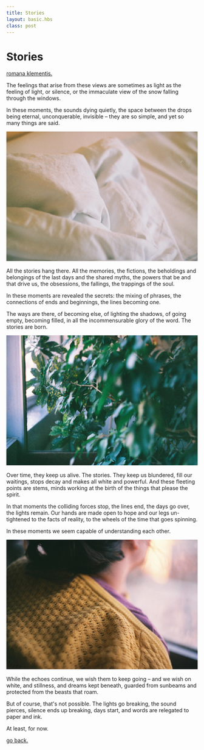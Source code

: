 ```yaml
---
title: Stories
layout: basic.hbs
class: post
---
```


# Stories

[romana klementis.](https://www.behance.net/gallery/60187151/Second-Home)

The feelings that arise from these views are sometimes as light as the feeling of light, or silence, or the immaculate view of the snow falling through the windows.

In these moments, the sounds dying quietly, the space between the drops being eternal, unconquerable, invisible – they are so simple, and yet so many things are said.

![second home - romana klementis](../media/posts/stories/stories1.jpg)

All the stories hang there. All the memories, the fictions, the beholdings and belongings of the last days and the shared myths, the powers that be and that drive us, the obsessions, the fallings, the trappings of the soul.

In these moments are revealed the secrets: the mixing of phrases, the connections of ends and beginnings, the lines becoming one.

The ways are there, of becoming else, of lighting the shadows, of going empty, becoming filled, in all the incommensurable glory of the word. The stories are born.

![second home - romana klementis](../media/posts/stories/stories2.jpg)

Over time, they keep us alive. The stories. They keep us blundered, fill our waitings, stops decay and makes all white and powerful. And these fleeting points are stems, minds working at the birth of the things that please the spirit.

In that moments the colliding forces stop, the lines end, the days go over, the lights remain. Our hands are made open to hope and our legs un-tightened to the facts of reality, to the wheels of the time that goes spinning.

In these moments we seem capable of understanding each other.

![second home - romana klementis](../media/posts/stories/stories3.jpg)

While the echoes continue, we wish them to keep going – and we wish on white, and stillness, and dreams kept beneath, guarded from sunbeams and protected from the beasts that roam.

But of course, that's not possible. The lights go breaking, the sound pierces, silence ends up breaking, days start, and words are relegated to paper and ink.

At least, for now.

[go back.](index.html)
